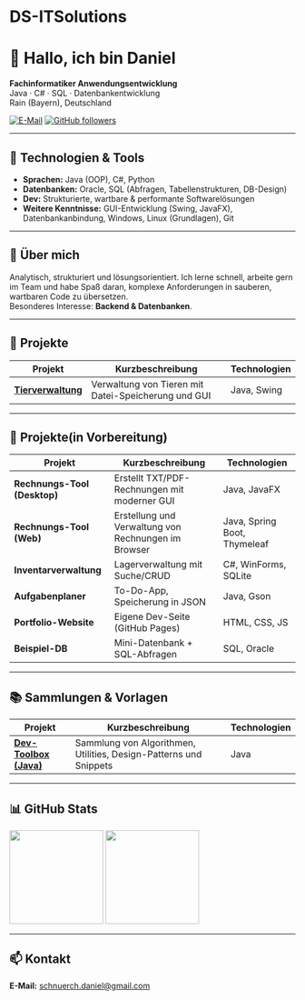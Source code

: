 # DS-ITSolutions
# 👋 Hallo, ich bin Daniel

**Fachinformatiker Anwendungsentwicklung**  
Java · C# · SQL · Datenbankentwicklung  
Rain (Bayern), Deutschland

[![E-Mail](https://img.shields.io/badge/E--Mail-schnuerch.daniel%40gmail.com-red?logo=gmail&logoColor=white)](mailto:schnuerch.daniel@gmail.com)
[![GitHub followers](https://img.shields.io/github/followers/danschnu?style=social)](https://github.com/danschnu)

---

## 🔧 Technologien & Tools
- **Sprachen:** Java (OOP), C#, Python  
- **Datenbanken:** Oracle, SQL (Abfragen, Tabellenstrukturen, DB-Design)  
- **Dev:** Strukturierte, wartbare & performante Softwarelösungen  
- **Weitere Kenntnisse:** GUI-Entwicklung (Swing, JavaFX), Datenbankanbindung, Windows, Linux (Grundlagen), Git

---

## 🌱 Über mich
Analytisch, strukturiert und lösungsorientiert. Ich lerne schnell, arbeite gern im Team und habe Spaß daran,
komplexe Anforderungen in sauberen, wartbaren Code zu übersetzen.  
Besonderes Interesse: **Backend & Datenbanken**.


---

## 📂 Projekte
| Projekt | Kurzbeschreibung | Technologien |
| --- | --- | --- |
| [**Tierverwaltung**](https://github.com/danschnu/Tierverwaltung) | Verwaltung von Tieren mit Datei-Speicherung und GUI | Java, Swing |

---

## 📂 Projekte(in Vorbereitung)
| Projekt | Kurzbeschreibung | Technologien |
| --- | --- | --- |
| **Rechnungs-Tool (Desktop)** | Erstellt TXT/PDF-Rechnungen mit moderner GUI | Java, JavaFX |
| **Rechnungs-Tool (Web)** | Erstellung und Verwaltung von Rechnungen im Browser | Java, Spring Boot, Thymeleaf |
| **Inventarverwaltung** | Lagerverwaltung mit Suche/CRUD | C#, WinForms, SQLite |
| **Aufgabenplaner** | To-Do-App, Speicherung in JSON | Java, Gson |
| **Portfolio-Website** | Eigene Dev-Seite (GitHub Pages) | HTML, CSS, JS |
| **Beispiel-DB** | Mini-Datenbank + SQL-Abfragen | SQL, Oracle |

---

## 📚 Sammlungen & Vorlagen
| Projekt | Kurzbeschreibung | Technologien |
| --- | --- | --- |
| [**Dev-Toolbox (Java)**](https://github.com/danschnu/dev-toolbox-java) | Sammlung von Algorithmen, Utilities, Design-Patterns und Snippets | Java |

---

## 📊 GitHub Stats
<p align="left">
  <img height="165" src="https://github-readme-stats.vercel.app/api?username=danschnu&show_icons=true&theme=radical" />
  <img height="165" src="https://github-readme-stats.vercel.app/api/top-langs/?username=danschnu&layout=compact&theme=radical" />
</p>

---

## 📫 Kontakt
**E-Mail:** schnuerch.daniel@gmail.com
